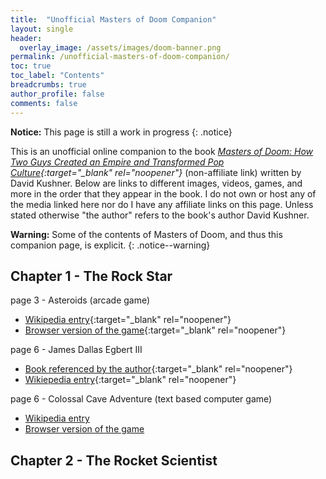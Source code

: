 ```yaml
---
title:  "Unofficial Masters of Doom Companion"
layout: single
header:
  overlay_image: /assets/images/doom-banner.png
permalink: /unofficial-masters-of-doom-companion/
toc: true
toc_label: "Contents"
breadcrumbs: true
author_profile: false
comments: false
---
```


**Notice:** This page is still a work in progress
{: .notice}

This is an unofficial online companion to the book *[Masters of Doom: How Two Guys Created an Empire and Transformed Pop Culture](https://www.amazon.com/Masters-Doom-Created-Transformed-Culture/dp/0812972155){:target="_blank" rel="noopener"}* (non-affiliate link) written by David Kushner. Below are links to different images, videos, games, and more in the order that they appear in the book. I do not own or host any of the media linked here nor do I have any affiliate links on this page. Unless stated otherwise "the author" refers to the book's author David Kushner.

**Warning:** Some of the contents of Masters of Doom, and thus this companion page, is explicit.
{: .notice--warning}

## Chapter 1 - The Rock Star
page 3 - Asteroids (arcade game)
  - [Wikipedia entry](https://en.wikipedia.org/wiki/Asteroids_(video_game)){:target="_blank" rel="noopener"}
  - [Browser version of the game](https://freeasteroids.org/){:target="_blank" rel="noopener"}

page 6 - James Dallas Egbert III
  - [Book referenced by the author](https://www.amazon.com/Dungeon-Master-Disappearance-Dallas-Egbert/dp/0395355362){:target="_blank" rel="noopener"}
  - [Wikiepedia entry](https://en.wikipedia.org/wiki/James_Dallas_Egbert_III){:target="_blank" rel="noopener"}

page 6 - Colossal Cave Adventure (text based computer game)
  - [Wikipedia entry](https://en.wikipedia.org/wiki/Colossal_Cave_Adventure)
  - [Browser version of the game](http://rickadams.org/adventure/advent/)

## Chapter 2 - The Rocket Scientist
